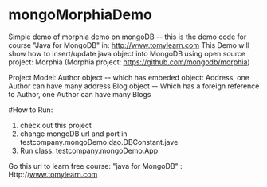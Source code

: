 # mongoMorphiaDemo
Simple demo of morphia demo on mongoDB -- this is the demo code for course "Java for MongoDB" in: http://www.tomylearn.com
This Demo will show how to insert/update java object into MongoDB using open source project: Morphia
(Morphia project: https://github.com/mongodb/morphia)

Project Model:
        Author object -- which has embeded object: Address, one Author can have many address
        Blog object -- Which has a foreign reference to Author, one Author can have many Blogs
        
#How to Run:
1. check out this project
2. change mongoDB url and port in testcompany.mongoDemo.dao.DBConstant.jave
3. Run class: testcompany.mongoDemo.App

Go this url to learn free course: "java for MongoDB" : Http://www.tomylearn.com
